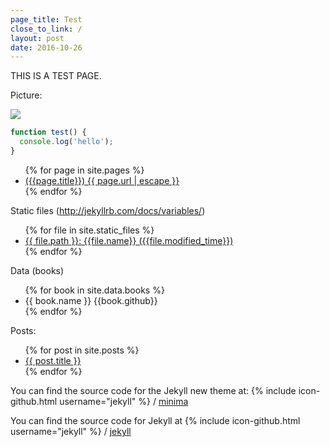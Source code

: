 ```yaml
---
page_title: Test
close_to_link: /
layout: post
date: 2016-10-26
---
```


THIS IS A TEST PAGE.

Picture:

![]({{site.url}}/assets/images/zhi.png)

``` javascript
function test() {
  console.log('hello');
}
```

<ul>
  {% for page in site.pages %}
    <li>
      <a href="{{ page.url | relative_url }}">({{page.title}}) {{ page.url | escape }}</a>
    </li>
  {% endfor %}
</ul>

Static files (http://jekyllrb.com/docs/variables/)
<ul>
  {% for file in site.static_files %}
    <li>
      <a href="{{ file.path }}">{{ file.path }}:  {{file.name}} ({{file.modified_time}}) </a>
    </li>
  {% endfor %}
</ul>

Data (books)
<ul>
{% for book in site.data.books %}
  <li>
    {{ book.name }} {{book.github}}
  </li>
{% endfor %}
</ul>

Posts:
<ul>
  {% for post in site.posts %}
    <li>
      <a href="{{ post.url }}">{{ post.title }}</a>
    </li>
  {% endfor %}
</ul>

You can find the source code for the Jekyll new theme at:
{% include icon-github.html username="jekyll" %} /
[minima](https://github.com/jekyll/minima)

You can find the source code for Jekyll at
{% include icon-github.html username="jekyll" %} /
[jekyll](https://github.com/jekyll/jekyll)
